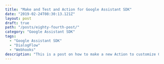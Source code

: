 ```yaml
---
title: "Make and Test and Action for Google Assistant SDK"
date: "2019-02-24T08:30:13.121Z"
layout: post
draft: true
path: "/posts/eighty-fourth-post/"
category: "Google Assistant SDK"
tags:
  - "Google Assistant SDK"
  - "DialogFlow"
  - "Webhooks"
description: "This is a post on how to make a new Action to customize Google Assistant to say custom phrases to you."
---
```

